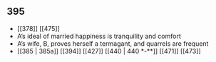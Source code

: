 ## 395
- [[378]] [[475]] 
- A’s ideal of married happiness is tranquility and comfort
- A’s wife, B, proves herself a termagant, and quarrels are frequent
- [[385 | 385a]] [[394]] [[427]] [[440 | 440 *-**]] [[471]] [[473]] 

